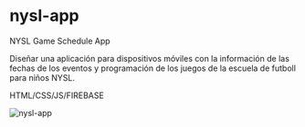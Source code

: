 # nysl-app
NYSL Game Schedule App

Diseñar una aplicación para dispositivos móviles con la información de las fechas de los eventos y programación de los juegos de la escuela de futboll para niños NYSL. 

HTML/CSS/JS/FIREBASE


![nysl-app](https://user-images.githubusercontent.com/48371387/84106986-ef49ea80-a9f2-11ea-8ce9-9c2a841a195b.png)
